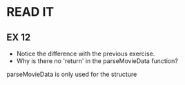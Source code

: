 # READ IT
## EX 12
* Notice the difference with the previous exercise.
* Why is there no 'return' in the parseMovieData function?

parseMovieData is only used for the structure